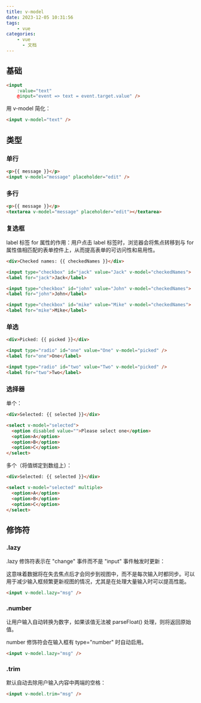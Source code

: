 ```yaml
---
title: v-model
date: 2023-12-05 10:31:56
tags: 
    - vue
categories:
    - vue
      - 文档
---
```


## 基础

``` html
<input
    :value="text"
    @input="event => text = event.target.value" />
```

用 v-model 简化：

``` html
<input v-model="text" />
```

## 类型

### 单行

``` html
<p>{{ message }}</p>
<input v-model="message" placeholder="edit" />
```

### 多行

``` html
<p>{{ message }}</p>
<textarea v-model="message" placeholder="edit"></textarea>
```

### 复选框

label 标签 for 属性的作用：用户点击 label 标签时，浏览器会将焦点转移到与 for 属性值相匹配的表单控件上，从而提高表单的可访问性和易用性。

``` html
<div>Checked names: {{ checkedNames }}</div>

<input type="checkbox" id="jack" value="Jack" v-model="checkedNames">
<label for="jack">Jack</label>

<input type="checkbox" id="john" value="John" v-model="checkedNames">
<label for="john">John</label>

<input type="checkbox" id="mike" value="Mike" v-model="checkedNames">
<label for="mike">Mike</label>
```

### 单选

``` html
<div>Picked: {{ picked }}</div>

<input type="radio" id="one" value="One" v-model="picked" />
<label for="one">One</label>

<input type="radio" id="two" value="Two" v-model="picked" />
<label for="two">Two</label>
```

### 选择器

单个：

``` html
<div>Selected: {{ selected }}</div>

<select v-model="selected">
  <option disabled value="">Please select one</option>
  <option>A</option>
  <option>B</option>
  <option>C</option>
</select>
```

多个（将值绑定到数组上）：

``` html
<div>Selected: {{ selected }}</div>

<select v-model="selected" multiple>
  <option>A</option>
  <option>B</option>
  <option>C</option>
</select>
```

## 修饰符

### .lazy

.lazy 修饰符表示在 "change" 事件而不是 "input" 事件触发时更新：

这意味着数据将在失去焦点后才会同步到视图中，而不是每次输入时都同步。可以用于减少输入框频繁更新视图的情况，尤其是在处理大量输入时可以提高性能。

``` html
<input v-model.lazy="msg" />
```

### .number

让用户输入自动转换为数字，如果该值无法被 parseFloat() 处理，则将返回原始值。

number 修饰符会在输入框有 type="number" 时自动启用。

``` html
<input v-model.lazy="msg" />
```

### .trim

默认自动去除用户输入内容中两端的空格：

``` html
<input v-model.trim="msg" />
```
